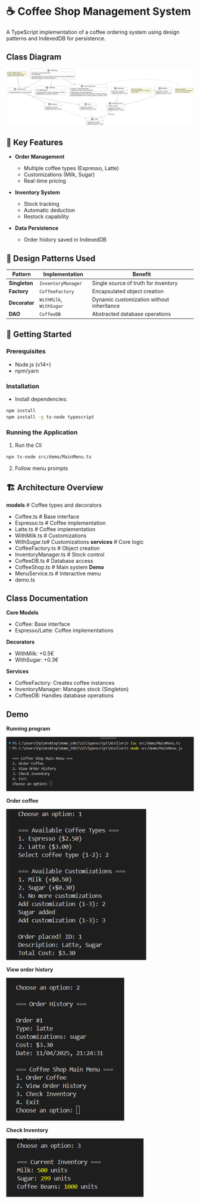 # ☕ Coffee Shop Management System

A TypeScript implementation of a coffee ordering system using design patterns and IndexedDB for persistence.

## Class Diagram 
![alt text](coffeeshopCD.png)

## 🔧 Key Features

- **Order Management**
  - Multiple coffee types (Espresso, Latte)
  - Customizations (Milk, Sugar)
  - Real-time pricing

- **Inventory System**
  - Stock tracking
  - Automatic deduction
  - Restock capability

- **Data Persistence**
  - Order history saved in IndexedDB
  

## 🎨 Design Patterns Used

| Pattern         | Implementation          | Benefit |
|----------------|-------------------------|---------|
| **Singleton**  | `InventoryManager`      | Single source of truth for inventory |
| **Factory**    | `CoffeeFactory`         | Encapsulated object creation |
| **Decorator**  | `WithMilk`, `WithSugar` | Dynamic customization without inheritance |
| **DAO**       | `CoffeeDB`             | Abstracted database operations |

## 🚀 Getting Started
### Prerequisites
- Node.js (v14+)
- npm/yarn
### Installation
- Install dependencies:
```bash
npm install
npm install -g ts-node typescript
```
### Running the Application
1. Run the Cli
```bash
npx ts-node src/demo/MainMenu.ts
```
2. Follow menu prompts

## 🏗️ Architecture Overview
**models** # Coffee types and decorators
- Coffee.ts # Base interface
- Espresso.ts # Coffee implementation
- Latte.ts # Coffee implementation
- WithMilk.ts # Customizations
- WithSugar.ts# Customizations 
**services** # Core logic
- CoffeeFactory.ts # Object creation
- InventoryManager.ts # Stock control
- CoffeeDB.ts # Database access
- CoffeeShop.ts # Main system
**Demo**
- MenuService.ts # Interactive menu
- demo.ts 


## Class Documentation
**Core Models**
- Coffee: Base interface
- Espresso/Latte: Coffee implementations

**Decorators**
- WithMilk: +0.5€
- WithSugar: +0.3€

**Services**
- CoffeeFactory: Creates coffee instances
- InventoryManager: Manages stock (Singleton)
- CoffeeDB: Handles database operations

## Demo
**Running program**

![alt text](image.png)

**Order coffee**

![alt text](image-1.png)

**View order history**

![alt text](image-2.png)

**Check Inventory**

![alt text](image-3.png)

